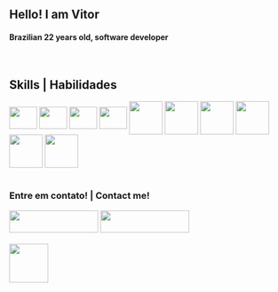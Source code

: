
## Hello! I am Vitor
#### Brazilian 22 years old, software developer

<div style="display: inline_block"><br>
  <h2>Skills | Habilidades</h2>
  <img align="center" height="40" width="50" src="https://cdn.jsdelivr.net/gh/devicons/devicon/icons/photoshop/photoshop-plain.svg">
  <img align="center" height="40" width="50" src="https://cdn.jsdelivr.net/gh/devicons/devicon/icons/illustrator/illustrator-plain.svg">
  <img align="center" height="40" width="50" src="https://cdn.jsdelivr.net/gh/devicons/devicon/icons/figma/figma-original.svg">
  <img align="center" height="40" width="50" src="https://cdn.jsdelivr.net/gh/devicons/devicon/icons/kotlin/kotlin-original.svg" />
  <img align="center" height="60" width="60" src="https://cdn.jsdelivr.net/gh/devicons/devicon/icons/java/java-original.svg" />
  <img align="center" height="60" width="60" src="https://cdn.jsdelivr.net/gh/devicons/devicon/icons/postgresql/postgresql-plain-wordmark.svg" />
  <img align="center" height="60" width="60" src="https://cdn.jsdelivr.net/gh/devicons/devicon/icons/angularjs/angularjs-original.svg" />
  <img align="center" height="60" width="60" src="https://cdn.jsdelivr.net/gh/devicons/devicon/icons/androidstudio/androidstudio-original.svg" />
  <img align="center" height="60" width="60" src="https://cdn.jsdelivr.net/gh/devicons/devicon/icons/spring/spring-original.svg" />
  <img align="center" height="60" width="60" src="https://cdn.jsdelivr.net/gh/devicons/devicon/icons/gitlab/gitlab-original.svg" />
 </br></br>
</div>
 
  <div>
  <h3>  Entre em contato! | Contact me!</h3>
   <a  href="https://www.linkedin.com/in/vitor-de-andrade-moreira-0a68441a7/" target="_blank"><img src="https://img.shields.io/badge/-LinkedIn-%230077B5?style=for-the-badge&logo=linkedin&logoColor=white" target="_blank" width="160" height="40"></a> 
<a href="https://www.behance.net/vitoram" target="_blank"><img src="https://aleen42.github.io/badges/src/behance.svg" width="160" height="40"></a> 

  </div>
      </br>
 <div style="float-left">
    
 
</div>

  <img height="70" src="https://media3.giphy.com/media/eK12uCsrAh4wmTXejp/giphy.gif?cid=ecf05e47yopswrtfv6dkloohin8mv8i9hxknf6nqx7uc7as8&rid=giphy.gif&ct=g">

